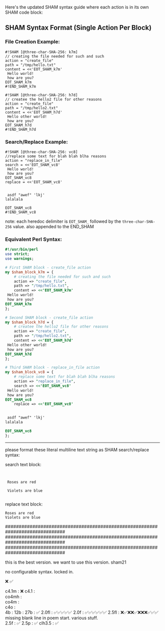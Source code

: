 Here's the updated SHAM syntax guide where each action is in its own SHAM code block:

## SHAM Syntax Format (Single Action Per Block)

### File Creation Example:

```
#!SHAM [@three-char-SHA-256: k7m]
// creating the file needed for such and such
action = "create_file"
path = "/tmp/hello.txt"
content = <<'EOT_SHAM_k7m'
 Hello world!
 how are you?
EOT_SHAM_k7m
#!END_SHAM_k7m

#!SHAM [@three-char-SHA-256: h7d]
// createe the hello2 file for other reasons
action = "create_file"
path = "/tmp/hello2.txt"
content = <<'EOT_SHAM_h7d'
 Hello other world!
 how are you?
EOT_SHAM_h7d
#!END_SHAM_h7d
```

### Search/Replace Example:

```
#!SHAM [@three-char-SHA-256: vc8]
//replace some text for blah blah blha reasons
action = "replace_in_file"
search = <<'EOT_SHAM_vc8'
 Hello world!
 how are you?
EOT_SHAM_vc8
replace = <<'EOT_SHAM_vc8'

   
 asdf "awef" 'lkj'
lalalala 

EOT_SHAM_vc8
#!END_SHAM_vc8
```

note: each heredoc delimiter is `EOT_SHAM_` followed by the `three-char-SHA-256` value. also appended to the END_SHAM


### Equivalent Perl Syntax:

```perl
#!/usr/bin/perl
use strict;
use warnings;

# First SHAM block - create_file action
my $sham_block_k7m = {
    # creating the file needed for such and such
    action => "create_file",
    path => "/tmp/hello.txt",
    content => <<'EOT_SHAM_k7m'
 Hello world!
 how are you?
EOT_SHAM_k7m
};

# Second SHAM block - create_file action
my $sham_block_h7d = {
    # createe the hello2 file for other reasons
    action => "create_file",
    path => "/tmp/hello2.txt",
    content => <<'EOT_SHAM_h7d'
 Hello other world!
 how are you?
EOT_SHAM_h7d
};

# Third SHAM block - replace_in_file action
my $sham_block_vc8 = {
    # replace some text for blah blah blha reasons
    action => "replace_in_file",
    search => <<'EOT_SHAM_vc8'
 Hello world!
 how are you?
EOT_SHAM_vc8
    replace => <<'EOT_SHAM_vc8'

   
 asdf "awef" 'lkj'
lalalala 

EOT_SHAM_vc8
};
```

---
 
please format these literal multiline text string as SHAM search/replace syntax:

search text block:

```

  
 Roses are red

 Violets are blue  
  
```

replace text block:


```
Roses are red
Violets are blue  
```


##############################################################################
##############################################################################
##############################################################################

this is the best version. we want to use this version. sham21

no configurable syntax.  locked in.


❌
✅

c4.1m  : ❌
c4.1   :  
co4mh  :  
co4m   :  
c4o    :  
4b     : 
12b    : 
27b    : ✅ 
2.0fl  : ✅✅✅✅✅
2.0f   : ✅✅✅✅✅✅
2.5fl  : ❌✅❌❌✅❌❌❌✅✅✅     missing blank line in poem start. various stuff.  
2.5f   : ✅ 
2.5p   : ✅
clh3.5 : ✅